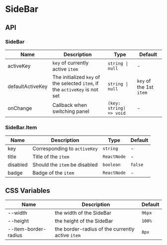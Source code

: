 # SideBar

<code src="./demos/demo1.tsx"></code>

## API

### SideBar

| Name             | Description                                                                 | Type                    | Default                 |
| ---------------- | --------------------------------------------------------------------------- | ----------------------- | ----------------------- |
| activeKey        | `key` of currently active `item`                                            | `string \| null`        | -                       |
| defaultActiveKey | The initialized `key` of the selected `item`, if the `activeKey` is not set | `string \| null`        | `key` of the 1st `item` |
| onChange         | Callback when switching panel                                               | `(key: string) => void` | -                       |

### SideBar.Item

| Name     | Description                   | Type        | Default |
| -------- | ----------------------------- | ----------- | ------- |
| key      | Corresponding to `activeKey`  | `string`    | -       |
| title    | Title of the `item`           | `ReactNode` | -       |
| disabled | Should the `item` be disabled | `boolean`   | `false` |
| badge    | Badge of the `item`           | `ReactNode` | -       |

## CSS Variables

| Name                 | Description                                      | Default |
| -------------------- | ------------------------------------------------ | ------- |
| --width              | the width of the SideBar                         | `96px`  |
| --height             | the height of the SideBar                        | `100%`  |
| --item-border-radius | the border-radius of the currently active `item` | `8px`   |
